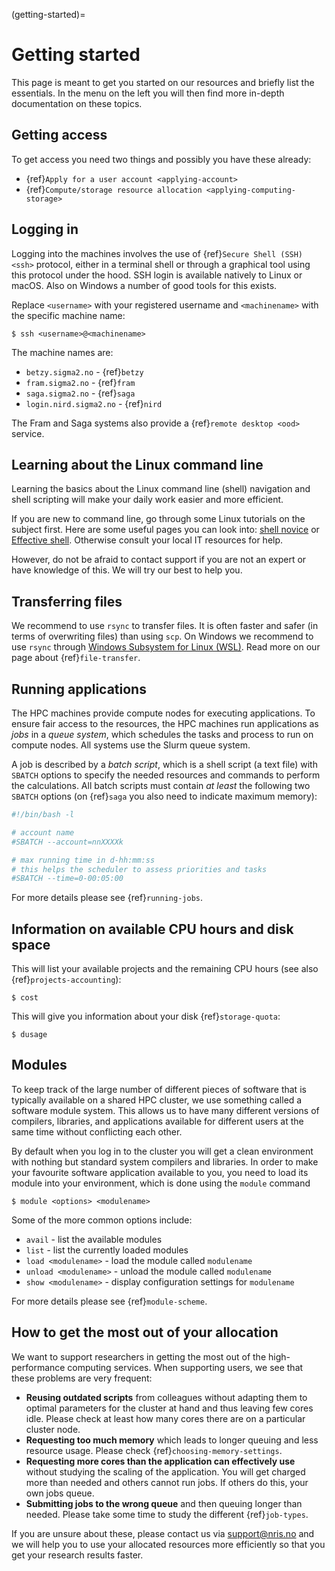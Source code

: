 (getting-started)=

# Getting started

This page is meant to get you started on our resources and briefly list the
essentials. In the menu on the left you will then find more in-depth
documentation on these topics.


## Getting access

To get access you need two things and possibly you have these already:
- {ref}`Apply for a user account <applying-account>`
- {ref}`Compute/storage resource allocation <applying-computing-storage>`


## Logging in

Logging into the machines involves the use of {ref}`Secure Shell (SSH) <ssh>` protocol,
either in a terminal shell or through a graphical tool using this protocol
under the hood.  SSH login is available natively to Linux or macOS. Also on
Windows a number of good tools for this exists.

Replace `<username>` with your registered username and `<machinename>` with the
specific machine name:
```console
$ ssh <username>@<machinename>
```

The machine names are:
- `betzy.sigma2.no` - {ref}`betzy`
- `fram.sigma2.no` - {ref}`fram`
- `saga.sigma2.no` - {ref}`saga`
- `login.nird.sigma2.no` - {ref}`nird`

The Fram and Saga systems also provide a {ref}`remote desktop <ood>` service.


## Learning about the Linux command line

Learning the basics about the Linux command line (shell) navigation and shell
scripting will make your daily work easier and more efficient.

If you are new to command line, go through some Linux tutorials on the subject
first.  Here are some useful pages you can look into: [shell
novice](https://swcarpentry.github.io/shell-novice/) or [Effective
shell](https://effective-shell.com). Otherwise consult your local IT resources
for help.

However, do not be afraid to contact support if you are not an expert or have
knowledge of this. We will try our best to help you.


## Transferring files

We recommend to use `rsync` to transfer files. It is often faster and safer (in
terms of overwriting files) than using `scp`. On Windows we recommend to use
`rsync` through [Windows Subsystem for Linux
(WSL)](https://en.wikipedia.org/wiki/Windows_Subsystem_for_Linux).  Read more
on our page about {ref}`file-transfer`.


## Running applications

The HPC machines provide compute nodes for executing applications. To ensure
fair access to the resources, the HPC machines run applications as _jobs_ in a
_queue system_, which schedules the tasks and process to run on compute nodes.
All systems use the Slurm queue system.

A job is described by a _batch script_, which is a shell script (a text file)
with `SBATCH` options to specify the needed resources and commands to perform
the calculations. All batch scripts must contain _at least_ the following
two `SBATCH` options (on {ref}`saga` you also need to indicate maximum memory):

```bash
#!/bin/bash -l

# account name
#SBATCH --account=nnXXXXk

# max running time in d-hh:mm:ss
# this helps the scheduler to assess priorities and tasks
#SBATCH --time=0-00:05:00
```

For more details please see {ref}`running-jobs`.


## Information on available CPU hours and disk space

This will list your available projects and the remaining CPU hours
(see also {ref}`projects-accounting`):
```console
$ cost
```

This will give you information about your disk {ref}`storage-quota`:
```console
$ dusage
```


## Modules

To keep track of the large number of different pieces of software that is
typically available on a shared HPC cluster, we use something called a software
module system. This allows us to have many different versions of compilers,
libraries, and applications available for different users at the same time
without conflicting each other.

By default when you log in to the cluster you will get a clean environment with
nothing but standard system compilers and libraries. In order to make your
favourite software application available to you, you need to load its module
into your environment, which is done using the `module` command

```console
$ module <options> <modulename>
```

Some of the more common options include:

* `avail` - list the available modules
* `list` - list the currently loaded modules
* `load <modulename>` - load the module called `modulename`
* `unload <modulename>` - unload the module called `modulename`
* `show <modulename>` - display configuration settings for `modulename`

For more details please see {ref}`module-scheme`.


## How to get the most out of your allocation

We want to support researchers in getting the most out of the
high-performance computing services. When supporting users, we see that
these problems are very frequent:

- **Reusing outdated scripts** from colleagues without adapting them to
  optimal parameters for the cluster at hand and thus leaving few cores
  idle. Please check at least how many cores there are on a particular
  cluster node.
- **Requesting too much memory** which leads to longer queuing and less
  resource usage. Please check {ref}`choosing-memory-settings`.
- **Requesting more cores than the application can effectively use** without
  studying the scaling of the application. You will get charged more than
  needed and others cannot run jobs. If others do this, your own jobs queue.
- **Submitting jobs to the wrong queue** and then queuing longer than
  needed. Please take some time to study the different {ref}`job-types`.

If you are unsure about these, please contact us via
support@nris.no and we will help you to use your allocated
resources more efficiently so that you get your research results faster.
